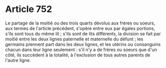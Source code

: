 # Article 752

Le partage de la moitié ou des trois quarts dévolus aux frères ou soeurs, aux termes de l'article précédent, s'opère entre eux par égales portions, s'ils sont tous du même lit ; s'ils sont de lits différents, la division se fait par moitié entre les deux lignes paternelle et maternelle du défunt ; les germains prennent part dans les deux lignes, et les utérins ou consanguins chacun dans leur ligne seulement : s'il n'y a de frères ou soeurs que d'un côté, ils succèdent à la totalité, à l'exclusion de tous autres parents de l'autre ligne.
